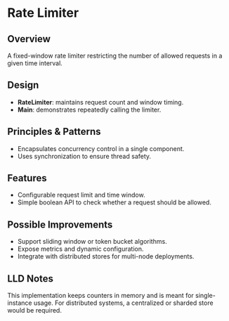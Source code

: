 # Rate Limiter

## Overview
A fixed-window rate limiter restricting the number of allowed requests in a given time interval.

## Design
- **RateLimiter**: maintains request count and window timing.
- **Main**: demonstrates repeatedly calling the limiter.

## Principles & Patterns
- Encapsulates concurrency control in a single component.
- Uses synchronization to ensure thread safety.

## Features
- Configurable request limit and time window.
- Simple boolean API to check whether a request should be allowed.

## Possible Improvements
- Support sliding window or token bucket algorithms.
- Expose metrics and dynamic configuration.
- Integrate with distributed stores for multi-node deployments.

## LLD Notes
This implementation keeps counters in memory and is meant for single-instance usage. For distributed systems, a centralized or sharded store would be required.
